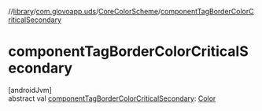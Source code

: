 //[library](../../../index.md)/[com.glovoapp.uds](../index.md)/[CoreColorScheme](index.md)/[componentTagBorderColorCriticalSecondary](component-tag-border-color-critical-secondary.md)

# componentTagBorderColorCriticalSecondary

[androidJvm]\
abstract val [componentTagBorderColorCriticalSecondary](component-tag-border-color-critical-secondary.md): [Color](https://developer.android.com/reference/kotlin/androidx/compose/ui/graphics/Color.html)
